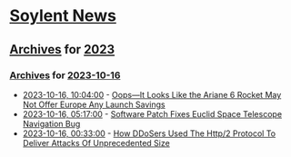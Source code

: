 # [Soylent News](../../../README.md)

## [Archives](../../index.md) for [2023](../index.md)

### [Archives](../../index.md) for [2023-10-16](index.md)

* [2023-10-16, 10:04:00](https://soylentnews.org/article.pl?sid=23/10/15/212232&from=rss) - [Oops—It Looks Like the Ariane 6 Rocket May Not Offer Europe Any Launch Savings](https://soylentnews.org/article.pl?sid=23/10/15/212232&from=rss)
* [2023-10-16, 05:17:00](https://soylentnews.org/article.pl?sid=23/10/14/2112203&from=rss) - [Software Patch Fixes Euclid Space Telescope Navigation Bug](https://soylentnews.org/article.pl?sid=23/10/14/2112203&from=rss)
* [2023-10-16, 00:33:00](https://soylentnews.org/article.pl?sid=23/10/14/217212&from=rss) - [How DDoSers Used The Http/2 Protocol To Deliver Attacks Of Unprecedented Size](https://soylentnews.org/article.pl?sid=23/10/14/217212&from=rss)
